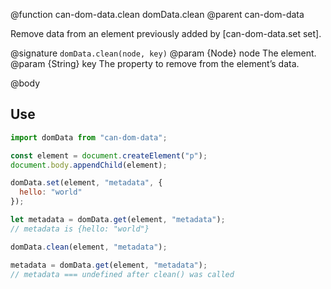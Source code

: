 @function can-dom-data.clean domData.clean
@parent can-dom-data

Remove data from an element previously added by [can-dom-data.set set].

@signature `domData.clean(node, key)`
@param {Node} node The element.
@param {String} key The property to remove from the element’s data.

@body

## Use

```js
import domData from "can-dom-data";

const element = document.createElement("p");
document.body.appendChild(element);

domData.set(element, "metadata", {
  hello: "world"
});

let metadata = domData.get(element, "metadata");
// metadata is {hello: "world"}

domData.clean(element, "metadata");

metadata = domData.get(element, "metadata");
// metadata === undefined after clean() was called
```
